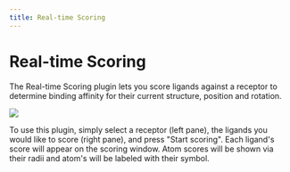 ```yaml
---
title: Real-time Scoring
---
```


# Real-time Scoring

The Real-time Scoring plugin lets you score ligands against a receptor to determine binding affinity for their current structure, position and rotation.

![](/assets/compressed/plugins-page/realtimescoring_plugin.png)

To use this plugin, simply select a receptor (left pane), the ligands you would like to score (right pane), and press "Start scoring". Each ligand's score will appear on the scoring window. Atom scores will be shown via their radii and atom's will be labeled with their symbol.
